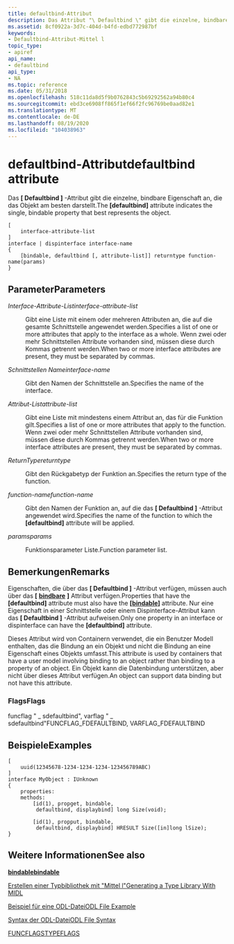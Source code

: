 ```yaml
---
title: defaultbind-Attribut
description: Das Attribut "\ Defaultbind \" gibt die einzelne, bindbare Eigenschaft an, die das Objekt am besten darstellt.
ms.assetid: 8cf0922a-3d7c-404d-b4fd-edbd772987bf
keywords:
- Defaultbind-Attribut-Mittel l
topic_type:
- apiref
api_name:
- defaultbind
api_type:
- NA
ms.topic: reference
ms.date: 05/31/2018
ms.openlocfilehash: 518c11da8d5f9b0762843c5b69292562a94b80c4
ms.sourcegitcommit: ebd3ce6908ff865f1ef66f2fc96769be0aad82e1
ms.translationtype: MT
ms.contentlocale: de-DE
ms.lasthandoff: 08/19/2020
ms.locfileid: "104038963"
---
```

# <a name="defaultbind-attribute"></a><span data-ttu-id="b8f0d-104">defaultbind-Attribut</span><span class="sxs-lookup"><span data-stu-id="b8f0d-104">defaultbind attribute</span></span>

<span data-ttu-id="b8f0d-105">Das **\[ Defaultbind \]** -Attribut gibt die einzelne, bindbare Eigenschaft an, die das Objekt am besten darstellt.</span><span class="sxs-lookup"><span data-stu-id="b8f0d-105">The **\[defaultbind\]** attribute indicates the single, bindable property that best represents the object.</span></span>

``` syntax
[
    interface-attribute-list
] 
interface | dispinterface interface-name 
{
    [bindable, defaultbind [, attribute-list]] returntype function-name(params)
}
```

## <a name="parameters"></a><span data-ttu-id="b8f0d-106">Parameter</span><span class="sxs-lookup"><span data-stu-id="b8f0d-106">Parameters</span></span>

<dl> <dt>

<span data-ttu-id="b8f0d-107">*Interface-Attribute-List*</span><span class="sxs-lookup"><span data-stu-id="b8f0d-107">*interface-attribute-list*</span></span> 
</dt> <dd>

<span data-ttu-id="b8f0d-108">Gibt eine Liste mit einem oder mehreren Attributen an, die auf die gesamte Schnittstelle angewendet werden.</span><span class="sxs-lookup"><span data-stu-id="b8f0d-108">Specifies a list of one or more attributes that apply to the interface as a whole.</span></span> <span data-ttu-id="b8f0d-109">Wenn zwei oder mehr Schnittstellen Attribute vorhanden sind, müssen diese durch Kommas getrennt werden.</span><span class="sxs-lookup"><span data-stu-id="b8f0d-109">When two or more interface attributes are present, they must be separated by commas.</span></span>

</dd> <dt>

<span data-ttu-id="b8f0d-110">*Schnittstellen Name*</span><span class="sxs-lookup"><span data-stu-id="b8f0d-110">*interface-name*</span></span> 
</dt> <dd>

<span data-ttu-id="b8f0d-111">Gibt den Namen der Schnittstelle an.</span><span class="sxs-lookup"><span data-stu-id="b8f0d-111">Specifies the name of the interface.</span></span>

</dd> <dt>

<span data-ttu-id="b8f0d-112">*Attribut-List*</span><span class="sxs-lookup"><span data-stu-id="b8f0d-112">*attribute-list*</span></span> 
</dt> <dd>

<span data-ttu-id="b8f0d-113">Gibt eine Liste mit mindestens einem Attribut an, das für die Funktion gilt.</span><span class="sxs-lookup"><span data-stu-id="b8f0d-113">Specifies a list of one or more attributes that apply to the function.</span></span> <span data-ttu-id="b8f0d-114">Wenn zwei oder mehr Schnittstellen Attribute vorhanden sind, müssen diese durch Kommas getrennt werden.</span><span class="sxs-lookup"><span data-stu-id="b8f0d-114">When two or more interface attributes are present, they must be separated by commas.</span></span>

</dd> <dt>

<span data-ttu-id="b8f0d-115">*ReturnType*</span><span class="sxs-lookup"><span data-stu-id="b8f0d-115">*returntype*</span></span> 
</dt> <dd>

<span data-ttu-id="b8f0d-116">Gibt den Rückgabetyp der Funktion an.</span><span class="sxs-lookup"><span data-stu-id="b8f0d-116">Specifies the return type of the function.</span></span>

</dd> <dt>

<span data-ttu-id="b8f0d-117">*function-name*</span><span class="sxs-lookup"><span data-stu-id="b8f0d-117">*function-name*</span></span> 
</dt> <dd>

<span data-ttu-id="b8f0d-118">Gibt den Namen der Funktion an, auf die das **\[ Defaultbind \]** -Attribut angewendet wird.</span><span class="sxs-lookup"><span data-stu-id="b8f0d-118">Specifies the name of the function to which the **\[defaultbind\]** attribute will be applied.</span></span>

</dd> <dt>

<span data-ttu-id="b8f0d-119">*params*</span><span class="sxs-lookup"><span data-stu-id="b8f0d-119">*params*</span></span> 
</dt> <dd>

<span data-ttu-id="b8f0d-120">Funktionsparameter Liste.</span><span class="sxs-lookup"><span data-stu-id="b8f0d-120">Function parameter list.</span></span>

</dd> </dl>

## <a name="remarks"></a><span data-ttu-id="b8f0d-121">Bemerkungen</span><span class="sxs-lookup"><span data-stu-id="b8f0d-121">Remarks</span></span>

<span data-ttu-id="b8f0d-122">Eigenschaften, die über das **\[ Defaultbind \]** -Attribut verfügen, müssen auch über das **\[** [**bindbare**](bindable.md) **\]** Attribut verfügen.</span><span class="sxs-lookup"><span data-stu-id="b8f0d-122">Properties that have the **\[defaultbind\]** attribute must also have the **\[**[**bindable**](bindable.md)**\]** attribute.</span></span> <span data-ttu-id="b8f0d-123">Nur eine Eigenschaft in einer Schnittstelle oder einem Dispinterface-Attribut kann das **\[ Defaultbind \]** -Attribut aufweisen.</span><span class="sxs-lookup"><span data-stu-id="b8f0d-123">Only one property in an interface or dispinterface can have the **\[defaultbind\]** attribute.</span></span>

<span data-ttu-id="b8f0d-124">Dieses Attribut wird von Containern verwendet, die ein Benutzer Modell enthalten, das die Bindung an ein Objekt und nicht die Bindung an eine Eigenschaft eines Objekts umfasst.</span><span class="sxs-lookup"><span data-stu-id="b8f0d-124">This attribute is used by containers that have a user model involving binding to an object rather than binding to a property of an object.</span></span> <span data-ttu-id="b8f0d-125">Ein Objekt kann die Datenbindung unterstützen, aber nicht über dieses Attribut verfügen.</span><span class="sxs-lookup"><span data-stu-id="b8f0d-125">An object can support data binding but not have this attribute.</span></span>

### <a name="flags"></a><span data-ttu-id="b8f0d-126">Flags</span><span class="sxs-lookup"><span data-stu-id="b8f0d-126">Flags</span></span>

<span data-ttu-id="b8f0d-127">funcflag " \_ sdefaultbind", varflag " \_ sdefaultbind"</span><span class="sxs-lookup"><span data-stu-id="b8f0d-127">FUNCFLAG\_FDEFAULTBIND, VARFLAG\_FDEFAULTBIND</span></span>

## <a name="examples"></a><span data-ttu-id="b8f0d-128">Beispiele</span><span class="sxs-lookup"><span data-stu-id="b8f0d-128">Examples</span></span>

``` syntax
[
    uuid(12345678-1234-1234-1234-123456789ABC)
] 
interface MyObject : IUnknown
{
    properties:
    methods:
        [id(1), propget, bindable, 
         defaultbind, displaybind] long Size(void);

        [id(1), propput, bindable, 
         defaultbind, displaybind] HRESULT Size([in]long lSize);
}
```

## <a name="see-also"></a><span data-ttu-id="b8f0d-129">Weitere Informationen</span><span class="sxs-lookup"><span data-stu-id="b8f0d-129">See also</span></span>

<dl> <dt>

[<span data-ttu-id="b8f0d-130">**bindable**</span><span class="sxs-lookup"><span data-stu-id="b8f0d-130">**bindable**</span></span>](bindable.md)
</dt> <dt>

[<span data-ttu-id="b8f0d-131">Erstellen einer Typbibliothek mit "Mittel l"</span><span class="sxs-lookup"><span data-stu-id="b8f0d-131">Generating a Type Library With MIDL</span></span>](generating-a-type-library-with-midl-2.md)
</dt> <dt>

[<span data-ttu-id="b8f0d-132">Beispiel für eine ODL-Datei</span><span class="sxs-lookup"><span data-stu-id="b8f0d-132">ODL File Example</span></span>](/previous-versions/windows/desktop/automat/odl-file-example)
</dt> <dt>

[<span data-ttu-id="b8f0d-133">Syntax der ODL-Datei</span><span class="sxs-lookup"><span data-stu-id="b8f0d-133">ODL File Syntax</span></span>](/previous-versions/windows/desktop/automat/odl-file-syntax)
</dt> <dt>

[<span data-ttu-id="b8f0d-134">FUNCFLAGS</span><span class="sxs-lookup"><span data-stu-id="b8f0d-134">TYPEFLAGS</span></span>](/windows/win32/api/oaidl/ne-oaidl-typeflags)
</dt> </dl>

 

 